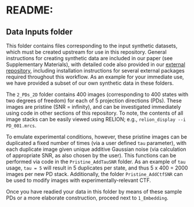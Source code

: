 # README: 
## Data Inputs folder

This folder contains files corresponding to the input synthetic datasets, which must be created upstream for use in this repository. General instructions for creating synthetic data are included in our paper (see Supplementary Materials), with detailed code also provided in our [external repository](https://github.com/evanseitz/cryoEM_synthetic_continua), including installation instructions for several external packages required throughout this workflow. As an example for your immediate use, we have provided a subset of our own synthetic data in these folders.

The `2_PDs_2D` folder contains 400 images (corresponding to 400 states with two degrees of freedom) for each of 5 projection directions (PDs). These images are pristine (SNR = infinity), and can be investigated immediately using code in other sections of this repository. To note, the contents of all image stacks can be easily viewed using RELION; e.g., `relion_display --i PD_001.mrcs`.

To emulate experimental conditions, however, these pristine images can be duplicated a fixed number of times (via a user defined `tau` parameter), with each duplicate image given unique additive Gaussian noise (via calculation of appropriate SNR, as also chosen by the user). This functions can be performed via code in the `Pristine_AddTauSNR` folder. As an example of `tau` usage, `tau = 5` will result in 5 duplicates per state, and thus 5 x 400 = 2000 images per new PD stack. Additionally, the folder `Pristine_AddCtfSNR` can be used to modify images with experimentally-relevant CTF.

Once you have readied your data in this folder by means of these sample PDs or a more elaborate construction, proceed next to `1_Embedding`.
